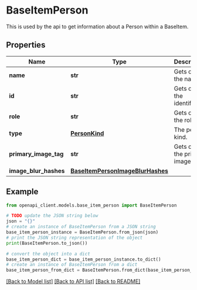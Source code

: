 # BaseItemPerson

This is used by the api to get information about a Person within a BaseItem.

## Properties

Name | Type | Description | Notes
------------ | ------------- | ------------- | -------------
**name** | **str** | Gets or sets the name. | [optional] 
**id** | **str** | Gets or sets the identifier. | [optional] 
**role** | **str** | Gets or sets the role. | [optional] 
**type** | [**PersonKind**](PersonKind.md) | The person kind. | [optional] [default to PersonKind.UNKNOWN]
**primary_image_tag** | **str** | Gets or sets the primary image tag. | [optional] 
**image_blur_hashes** | [**BaseItemPersonImageBlurHashes**](BaseItemPersonImageBlurHashes.md) |  | [optional] 

## Example

```python
from openapi_client.models.base_item_person import BaseItemPerson

# TODO update the JSON string below
json = "{}"
# create an instance of BaseItemPerson from a JSON string
base_item_person_instance = BaseItemPerson.from_json(json)
# print the JSON string representation of the object
print(BaseItemPerson.to_json())

# convert the object into a dict
base_item_person_dict = base_item_person_instance.to_dict()
# create an instance of BaseItemPerson from a dict
base_item_person_from_dict = BaseItemPerson.from_dict(base_item_person_dict)
```
[[Back to Model list]](../README.md#documentation-for-models) [[Back to API list]](../README.md#documentation-for-api-endpoints) [[Back to README]](../README.md)


